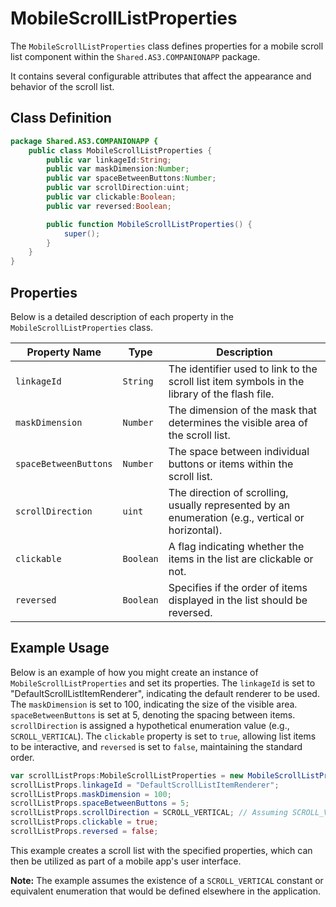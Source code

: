 # MobileScrollListProperties
The `MobileScrollListProperties` class defines properties for a mobile scroll list component within the `Shared.AS3.COMPANIONAPP` package.

It contains several configurable attributes that affect the appearance and behavior of the scroll list.

## Class Definition

```actionscript
package Shared.AS3.COMPANIONAPP {
    public class MobileScrollListProperties {
        public var linkageId:String;
        public var maskDimension:Number;
        public var spaceBetweenButtons:Number;
        public var scrollDirection:uint;
        public var clickable:Boolean;
        public var reversed:Boolean;

        public function MobileScrollListProperties() {
            super();
        }
    }
}
```

## Properties

Below is a detailed description of each property in the `MobileScrollListProperties` class.

| Property Name | Type | Description |
|---------------|------|-------------|
| `linkageId` | `String` | The identifier used to link to the scroll list item symbols in the library of the flash file. |
| `maskDimension` | `Number` | The dimension of the mask that determines the visible area of the scroll list. |
| `spaceBetweenButtons` | `Number` | The space between individual buttons or items within the scroll list. |
| `scrollDirection` | `uint` | The direction of scrolling, usually represented by an enumeration (e.g., vertical or horizontal). |
| `clickable` | `Boolean` | A flag indicating whether the items in the list are clickable or not. |
| `reversed` | `Boolean` | Specifies if the order of items displayed in the list should be reversed. |

## Example Usage

Below is an example of how you might create an instance of `MobileScrollListProperties` and set its properties. The `linkageId` is set to "DefaultScrollListItemRenderer", indicating the default renderer to be used. The `maskDimension` is set to 100, indicating the size of the visible area. `spaceBetweenButtons` is set at 5, denoting the spacing between items. `scrollDirection` is assigned a hypothetical enumeration value (e.g., `SCROLL_VERTICAL`). The `clickable` property is set to `true`, allowing list items to be interactive, and `reversed` is set to `false`, maintaining the standard order.

```actionscript
var scrollListProps:MobileScrollListProperties = new MobileScrollListProperties();
scrollListProps.linkageId = "DefaultScrollListItemRenderer";
scrollListProps.maskDimension = 100;
scrollListProps.spaceBetweenButtons = 5;
scrollListProps.scrollDirection = SCROLL_VERTICAL; // Assuming SCROLL_VERTICAL is a defined constant
scrollListProps.clickable = true;
scrollListProps.reversed = false;
```

This example creates a scroll list with the specified properties, which can then be utilized as part of a mobile app's user interface.

**Note:** The example assumes the existence of a `SCROLL_VERTICAL` constant or equivalent enumeration that would be defined elsewhere in the application.
